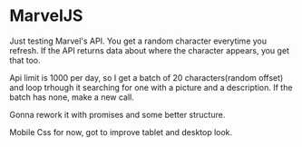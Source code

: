 MarvelJS
========

Just testing Marvel's API.
You get a random character everytime you refresh. If the API returns data about where the character appears, you get that too.

Api limit is 1000 per day, so I get a batch of 20 characters(random offset) and loop trhough it searching for one with a picture and a description. If the batch has none, make a new call.

Gonna rework it with promises and some better structure.

Mobile Css for now, got to improve tablet and desktop look.
